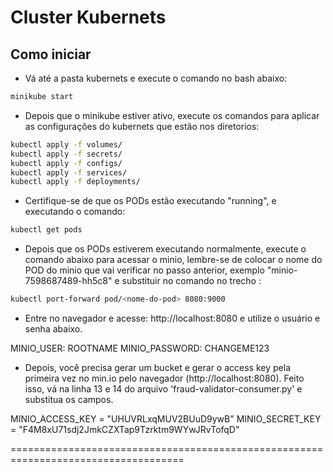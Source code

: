 # Cluster Kubernets

## Como iniciar

- Vá até a pasta kubernets e execute o comando no bash abaixo:

```BASH
minikube start
```

- Depois que o minikube estiver ativo, execute os comandos para aplicar as configurações do kubernets que estão nos diretorios:

```BASH
kubectl apply -f volumes/
kubectl apply -f secrets/
kubectl apply -f configs/
kubectl apply -f services/
kubectl apply -f deployments/
```

- Certifique-se de que os PODs estão executando "running", e executando o comando:
```BASH
kubectl get pods
```

- Depois que os PODs estiverem executando normalmente, execute o comando abaixo para acessar o minio, lembre-se de colocar o nome do POD do minio que vai verificar no passo anterior, exemplo "minio-7598687489-hh5c8" e substituir no comando no trecho <nome-do-pod>:

```BASH
kubectl port-forward pod/<nome-do-pod> 8080:9000
```

- Entre no navegador e acesse: http://localhost:8080 e utilize o usuário e senha abaixo.

MINIO_USER: ROOTNAME 
MINIO_PASSWORD: CHANGEME123

- Depois, você precisa gerar um bucket e gerar o access key pela primeira vez no min.io pelo navegador (http://localhost:8080). Feito isso, vá na linha 13 e 14 do arquivo 'fraud-validator-consumer.py' e substitua os campos.

MINIO_ACCESS_KEY = "UHUVRLxqMUV2BUuD9ywB" 
MINIO_SECRET_KEY = "F4M8xU71sdj2JmkCZXTap9Tzrktm9WYwJRvTofqD"

====================================================================================